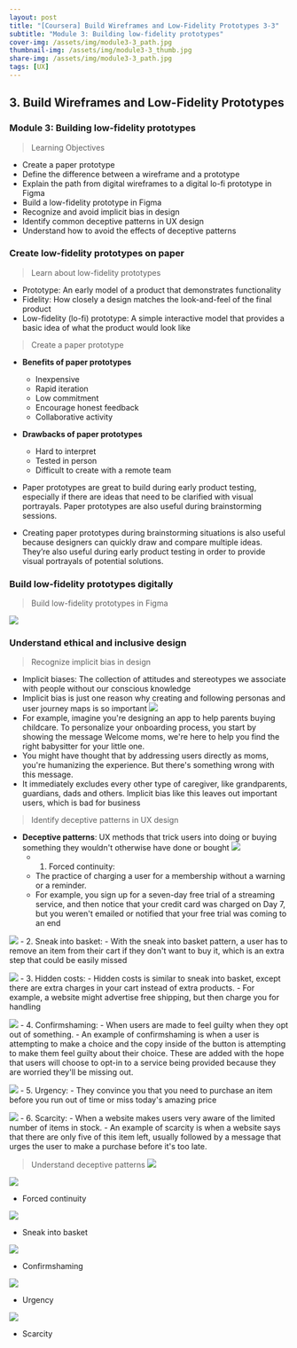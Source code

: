 ```yaml
---
layout: post
title: "[Coursera] Build Wireframes and Low-Fidelity Prototypes 3-3"
subtitle: "Module 3: Building low-fidelity prototypes"
cover-img: /assets/img/module3-3_path.jpg
thumbnail-img: /assets/img/module3-3_thumb.jpg
share-img: /assets/img/module3-3_path.jpg
tags: [UX]
--- 
```


## 3. Build Wireframes and Low-Fidelity Prototypes
### Module 3: Building low-fidelity prototypes

> Learning Objectives
- Create a paper prototype
- Define the difference between a wireframe and a prototype
- Explain the path from digital wireframes to a digital lo-fi prototype in Figma
- Build a low-fidelity prototype in Figma
- Recognize and avoid implicit bias in design
- Identify common deceptive patterns in UX design
- Understand how to avoid the effects of deceptive patterns

### Create low-fidelity prototypes on paper

> Learn about low-fidelity prototypes

- Prototype: An early model of a product that demonstrates functionality
- Fidelity: How closely a design matches the look-and-feel of the final product
- Low-fidelity (lo-fi) prototype: A simple interactive model that provides a basic idea of what the product would look like

> Create a paper prototype

- **Benefits of paper prototypes**
	- Inexpensive
    - Rapid iteration
    - Low commitment
    - Encourage honest feedback
    - Collaborative activity
    
- **Drawbacks of paper prototypes**
	- Hard to interpret
    - Tested in person
    - Difficult to create with a remote team
    
- Paper prototypes are great to build during early product testing, especially if there are ideas that need to be clarified with visual portrayals. Paper prototypes are also useful during brainstorming sessions.
- Creating paper prototypes during brainstorming situations is also useful because designers can quickly draw and compare multiple ideas. They’re also useful during early product testing in order to provide visual portrayals of potential solutions.

### Build low-fidelity prototypes digitally

> Build low-fidelity prototypes in Figma

![](https://velog.velcdn.com/images/erica990604/post/2982d9b2-de18-45a2-a330-2f600ef6cab6/image.png)

### Understand ethical and inclusive design

> Recognize implicit bias in design

- Implicit biases: The collection of attitudes and stereotypes we associate with people without our conscious knowledge
- Implicit bias is just one reason why creating and following personas and user journey maps is so important
![](https://velog.velcdn.com/images/erica990604/post/3b60ef2c-c3d6-401c-8f40-2188196d9094/image.png)
- For example, imagine you're designing an app to help parents buying childcare. To personalize your onboarding process, you start by showing the message Welcome moms, we're here to help you find the right babysitter for your little one. 
- You might have thought that by addressing users directly as moms, you're humanizing the experience. But there's something wrong with this message. 
- It immediately excludes every other type of caregiver, like grandparents, guardians, dads and others. Implicit bias like this leaves out important users, which is bad for business

> Identify deceptive patterns in UX design

- **Deceptive patterns**: UX methods that trick users into doing or buying something they wouldn't otherwise have done or bought
![](https://velog.velcdn.com/images/erica990604/post/de6ed1cb-69a4-437b-8db2-f730ba1ae249/image.png)
	- 1. Forced continuity: 
    - The practice of charging a user for a membership without a warning or a reminder.
    - For example, you sign up for a seven-day free trial of a streaming service, and then notice that your credit card was charged on Day 7, but you weren't emailed or notified that your free trial was coming to an end
    
![](https://velog.velcdn.com/images/erica990604/post/0166050c-c93f-418b-904b-d2000a314137/image.png)
    - 2. Sneak into basket:
    - With the sneak into basket pattern, a user has to remove an item from their cart if they don't want to buy it, which is an extra step that could be easily missed

![](https://velog.velcdn.com/images/erica990604/post/2f69ff5a-ae03-4035-a865-c07c9475a369/image.png)
    - 3. Hidden costs:
    - Hidden costs is similar to sneak into basket, except there are extra charges in your cart instead of extra products. 
    - For example, a website might advertise free shipping, but then charge you for handling
    
![](https://velog.velcdn.com/images/erica990604/post/9b50b19e-532e-4ddf-ba20-78c86af0fb45/image.png)
    - 4. Confirmshaming:
    - When users are made to feel guilty when they opt out of something. 
    - An example of confirmshaming is when a user is attempting to make a choice and the copy inside of the button is attempting to make them feel guilty about their choice. These are added with the hope that users will choose to opt-in to a service being provided because they are worried they'll be missing out. 
    
![](https://velog.velcdn.com/images/erica990604/post/d5dced10-458f-4369-9216-58128a6ddfa6/image.png)
    - 5. Urgency:
    - They convince you that you need to purchase an item before you run out of time or miss today's amazing price
    
![](https://velog.velcdn.com/images/erica990604/post/436b845d-5266-4d40-858f-1868006248fe/image.png)
    - 6. Scarcity:
    - When a website makes users very aware of the limited number of items in stock.
    - An example of scarcity is when a website says that there are only five of this item left, usually followed by a message that urges the user to make a purchase before it's too late.

> Understand deceptive patterns
![](https://velog.velcdn.com/images/erica990604/post/83c5360d-6827-408f-a4b6-0f078850ef23/image.png)

![](https://velog.velcdn.com/images/erica990604/post/d02c1baf-8122-4aee-9845-f0b94ffaa3b8/image.png)
- Forced continuity

![](https://velog.velcdn.com/images/erica990604/post/f1f15c7c-d3f9-4e3c-a88b-8084f4a201ff/image.png)
- Sneak into basket

![](https://velog.velcdn.com/images/erica990604/post/c53c7e7f-ce7e-4a21-8d5c-936200a7beb0/image.png)
- Confirmshaming

![](https://velog.velcdn.com/images/erica990604/post/b33eb228-2e58-41df-93cb-b7fa4e06a83f/image.png)
- Urgency

![](https://velog.velcdn.com/images/erica990604/post/0a12bb49-4218-4261-81b8-abdd0453f30d/image.png)
- Scarcity